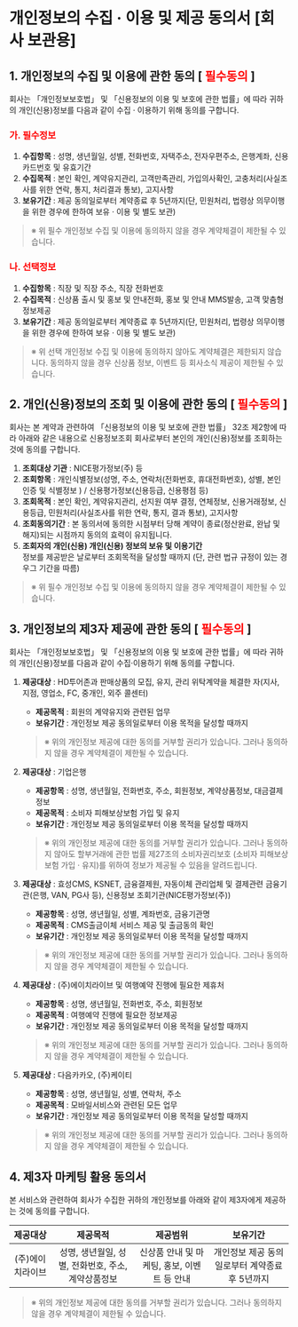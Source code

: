 # 개인정보의 수집 · 이용 및 제공 동의서 [회사 보관용]
## 1. 개인정보의 수집 및 이용에 관한 동의 [<span style="color:red"> 필수동의 </span>]
회사는 「개인정보보호법」 및 「신용정보의 이용 및 보호에 관한 법률」에 따라 귀하의 개인(신용)정보를 다음과 같이 수집 · 이용하기 위해 동의를 구합니다.  
### <span style="color:red"> 가. 필수정보 </span>
1. **수집항목** : 성명, 생년월일, 성별, 전화번호, 자택주소, 전자우편주소, 은행계좌, 신용카드번호 및 유효기간
2. **수집목적** : 본인 확인, 계약유지관리, 고객만족관리, 가입의사확인, 고충처리(사실조사를 위한 연락, 통지, 처리결과 통보), 고지사항
3. **보유기간** : 제공 동의일로부터 계약종료 후 5년까지(단, 민원처리, 법령상 의무이행을 위한 경우에 한하여 보유 · 이용 및 별도 보관)  
>※ 위 필수 개인정보 수집 및 이용에 동의하지 않을 경우 계약체결이 제한될 수 있습니다.
### <span style="color:red"> 나. 선택정보 </span>
1. **수집항목** : 직장 및 직장 주소, 직장 전화번호
2. **수집목적** : 신상품 출시 및 홍보 및 안내전화, 홍보 및 안내 MMS발송, 고객 맞춤형 정보제공
3. **보유기간** : 제공 동의일로부터 계약종료 후 5년까지(단, 민원처리, 법령상 의무이행을 위한 경우에 한하여 보유 · 이용 및 별도 보관)
>※ 위 선택 개인정보 수집 및 이용에 동의하지 않아도 계약체결은 제한되지 않습니다. 동의하지 않을 경우 신상품 정보, 이벤트 등 회사소식 제공이 제한될 수 있습니다.

## 2. 개인(신용)정보의 조회 및 이용에 관한 동의 [<span style="color:red"> 필수동의 </span>]
회사는 본 계약과 관련하여 「신용정보의 이용 및 보호에 관한 법률」 32조 제2항에 따라 아래와 같은 내용으로 신용정보조회 회사로부터 본인의 개인(신용)정보를 조회하는 것에 동의를 구합니다.
1. **조회대상 기관** : NICE평가정보(주) 등
2. **조회항목** : 개인식별정보(성명, 주소, 연락처(전화번호, 휴대전화번호), 성별, 본인 인증 및 식별정보 ) / 신용평가정보(신용등급, 신용평점 등)
3. **조회목적** : 본인 확인, 계약유지관리, 선지원 여부 결정, 연체정보, 신용거래정보, 신용등급, 민원처리(사실조사를 위한 연락, 통지, 결과 통보), 고지사항
4.  **조회동의기간** : 본 동의서에 동의한 시점부터 당해 계약이 종료(정산완료, 완납 및 해지)되는 시점까지 동의의 효력이 유지됩니다.
5.  **조회자의 개인(신용) 개인(신용) 정보의 보유 및 이용기간**  
   정보를 제공받은 날로부터 조회목적을 달성할 때까지 (단, 관련 법규 규정이 있는 경우그 기간을 따름)  
>※ 위 필수 개인정보 수집 및 이용에 동의하지 않을 경우 계약체결이 제한될 수 있습니다.

## 3. 개인정보의 제3자 제공에 관한 동의 [<span style="color:red"> 필수동의 </span>]
회사는 「개인정보보호법」 및 「신용정보의 이용 및 보호에 관한 법률」에 따라 귀하의 개인(신용)정보를 다음과 같이 수집·이용하기 위해 동의를 구합니다.

1. **제공대상** : HD투어존과 판매상품의 모집, 유지, 관리 위탁계약을 체결한 자(지사, 지점, 영업소, FC, 중개인, 외주 콜센터)
   - **제공목적** : 회원의 계약유지와 관련된 업무
   - **보유기간** : 개인정보 제공 동의일로부터 이용 목적을 달성할 때까지
    >※ 위의 개인정보 제공에 대한 동의를 거부할 권리가 있습니다. 그러나 동의하지 않을 경우 계약체결이 제한될 수 있습니다.
2. **제공대상** : 기업은행
    - **제공항목** : 성명, 생년월일, 전화번호, 주소, 회원정보, 계약상품정보, 대금결제정보
    - **제공목적** : 소비자 피해보상보험 가입 및 유지
    - **보유기간** : 개인정보 제공 동의일로부터 이용 목적을 달성할 때까지
    >※ 위의 개인정보 제공에 대한 동의를 거부할 권리가 있습니다.
그러나 동의하지 않아도 할부거래에 관한 법률 제27조의 소비자권리보호 (소비자 피해보상보험 가입 · 유지)를 위하여 정보가 제공될 수 있음을 알려드립니다.

3. **제공대상** : 효성CMS, KSNET, 금융결제원, 자동이체 관리업체 및 결제관련 금융기관(은행, VAN, PG사 등), 신용정보 조회기관(NICE평가정보(주))
   - **제공항목** : 성명, 생년월일, 성별, 계좌번호, 금융기관명
   - **제공목적** : CMS출금이체 서비스 제공 및 출금동의 확인
   - **보유기간** : 개인정보 제공 동의일로부터 이용 목적을 달성할 때까지
    >※ 위의 개인정보 제공에 대한 동의를 거부할 권리가 있습니다. 그러나 동의하지 않을 경우 계약체결이 제한될 수 있습니다.

4. **제공대상** : (주)에이치라이브 및 여행예약 진행에 필요한 제휴처
   - **제공항목** : 성명, 생년월일, 전화번호, 주소, 회원정보
   - **제공목적** : 여행예약 진행에 필요한 정보제공
   - **보유기간** : 개인정보 제공 동의일로부터 이용 목적을 달성할 때까지
    >※ 위의 개인정보 제공에 대한 동의를 거부할 권리가 있습니다. 그러나 동의하지 않을 경우 계약체결이 제한될 수 있습니다.

5. **제공대상** : 다음카카오, (주)케이티
   - **제공항목** : 성명, 생년월일, 성별, 연락처, 주소
   - **제공목적** : 모바일서비스와 관련된 모든 업무
   - **보유기간** : 개인정보 제공 동의일로부터 이용 목적을 달성할 때까지
    >※ 위의 개인정보 제공에 대한 동의를 거부할 권리가 있습니다. 그러나 동의하지 않을 경우 계약체결이 제한될 수 있습니다.

## 4. 제3자 마케팅 활용 동의서
본 서비스와 관련하여 회사가 수집한 귀하의 개인정보를 아래와 같이 제3자에게 제공하는 것에 동의를 구합니다.

| **제공대상** | **제공목적** | **제공범위** | **보유기간** |
|:----------------:|:---------------:|:-----------:|:---------:|
|(주)에이치라이브|성명, 생년월일, 성별, 전화번호, 주소, 계약상품정보|신상품 안내 및 마케팅, 홍보, 이벤트 등 안내|개인정보 제공 동의일로부터 계약종료 후 5년까지| 
>※ 위의 개인정보 제공에 대한 동의를 거부할 권리가 있습니다. 그러나 동의하지 않을 경우 계약체결이 제한될 수 있습니다.